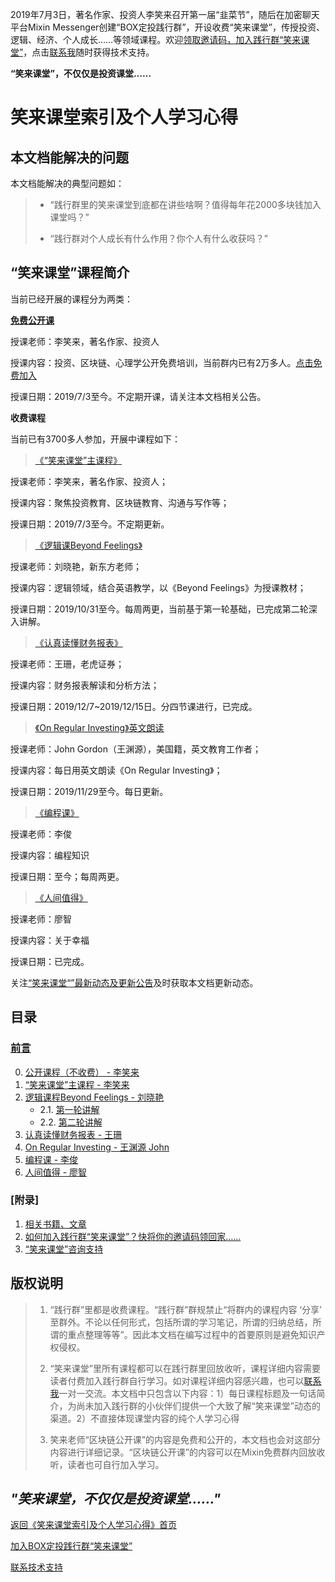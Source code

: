 2019年7月3日，著名作家、投资人李笑来召开第一届“韭菜节”，随后在加密聊天平台Mixin Messenger创建“BOX定投践行群”，开设收费“笑来课堂”，传授投资、逻辑、经济、个人成长……等领域课程。欢迎[领取邀请码，加入践行群“笑来课堂”](xiaolai-class.md)，点击[联系我](contact-info.md)随时获得技术支持。

**“笑来课堂”，不仅仅是投资课堂……**

# 笑来课堂索引及个人学习心得

## 本文档能解决的问题

本文档能解决的典型问题如：

> * “践行群里的笑来课堂到底都在讲些啥啊？值得每年花2000多块钱加入课堂吗？”
>
> * “践行群对个人成长有什么作用？你个人有什么收获吗？”

## “笑来课堂”课程简介

当前已经开展的课程分为两类：

[**免费公开课**](/xiaolai-main-course-public.md)

授课老师：李笑来，著名作家、投资人

授课内容：投资、区块链、心理学公开免费培训，当前群内已有2万多人。[点击免费加入](\xiaolai-class-public.md)

授课日期：2019/7/3至今。不定期开课，请关注本文档相关公告。

**收费课程**

当前已有3700多人参加，开展中课程如下：

> [《“笑来课堂”主课程》](/xiaolai-main-course-private.md)

授课老师：李笑来，著名作家、投资人；

授课内容：聚焦投资教育、区块链教育、沟通与写作等；

授课日期：2019/7/3至今。不定期更新。

> [《逻辑课Beyond Feelings》](/beyond-feelings.md)

授课老师：刘晓艳，新东方老师；

授课内容：逻辑领域，结合英语教学，以《Beyond Feelings》为授课教材；

授课日期：2019/10/31至今。每周两更，当前基于第一轮基础，已完成第二轮深入讲解。

> [《认真读懂财务报表》](/financial-statements.md)

授课老师：王珊，老虎证券；

授课内容：财务报表解读和分析方法；

授课日期：2019/12/7~2019/12/15日。分四节课进行，已完成。

> [《On Regular Investing》英文朗读](/on-regular-investing.md)

授课老师：John Gordon（王渊源），美国籍，英文教育工作者；

授课内容：每日用英文朗读《On Regular Investing》；

授课日期：2019/11/29至今。每日更新。

> [《编程课》](/programming.md)

授课老师：李俊

授课内容：编程知识

授课日期：至今；每周两更。

> [《人间值得》](/worth-of-it.md)

授课老师：廖智

授课内容：关于幸福

授课日期：已完成。

关注[“笑来课堂“”最新动态及更新公告](xiaolai-class-bbs.md)及时获取本文档更新动态。

## 目录

### [前言](README.md)

0. [公开课程（不收费） - 李笑来](xiaolai-main-course-public.md)    
1. [“笑来课堂”主课程 - 李笑来](xiaolai-main-course-private.md)
2. [逻辑课程Beyond Feelings - 刘晓艳](beyond-feelings.md)
    - 2.1. [第一轮讲解](beyond-feelings-round1.md)
    - 2.2. [第二轮讲解](beyond-feelings-round2.md)    
3. [认真读懂财务报表 - 王珊](financial-statements.md)
4. [On Regular Investing - 王渊源 John](on-regular-investing.md)
5. [编程课 - 李俊](programming.md)
6. [人间值得 - 廖智](worth-of-it.md)

### [附录]
1. [相关书籍、文章](books.md)
2. [如何加入践行群“笑来课堂”？快将你的邀请码领回家……](xiaolai-class.md)
3. [“笑来课堂”咨询支持](contact-info.md)


## 版权说明

> 1. “践行群”里都是收费课程。“践行群”群规禁止“将群内的课程内容 ‘分享’ 至群外。不论以任何形式，包括所谓的学习笔记，所谓的归纳总结，所谓的重点整理等等”。因此本文档在编写过程中的首要原则是避免知识产权侵权。
> 
> 2. “笑来课堂”里所有课程都可以在践行群里回放收听，课程详细内容需要读者付费加入践行群自行学习。如对课程详细内容感兴趣，也可以[联系我](contact-info.md)一对一交流。本文档中只包含以下内容：1）每日课程标题及一句话简介，为尚未加入践行群的小伙伴们提供一个大致了解“笑来课堂”动态的渠道。2）不直接体现课堂内容的纯个人学习心得
> 
> 3. 笑来老师“区块链公开课”的内容是免费和公开的，本文档也会对这部分内容进行详细记录。“区块链公开课”的内容可以在Mixin免费群内回放收听，读者也可自行加入学习。

## ***"笑来课堂，不仅仅是投资课堂……"***

[返回《笑来课堂索引及个人学习心得》首页](/README.md)

[加入BOX定投践行群“笑来课堂”](/xiaolai-class.md)

[联系技术支持](/contact-info.md)
